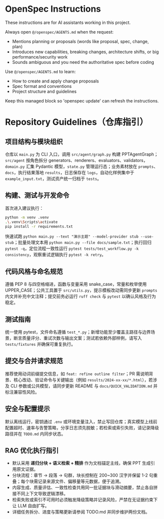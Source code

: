 <!-- OPENSPEC:START -->
# OpenSpec Instructions

These instructions are for AI assistants working in this project.

Always open `@/openspec/AGENTS.md` when the request:
- Mentions planning or proposals (words like proposal, spec, change, plan)
- Introduces new capabilities, breaking changes, architecture shifts, or big performance/security work
- Sounds ambiguous and you need the authoritative spec before coding

Use `@/openspec/AGENTS.md` to learn:
- How to create and apply change proposals
- Spec format and conventions
- Project structure and guidelines

Keep this managed block so 'openspec update' can refresh the instructions.

<!-- OPENSPEC:END -->

# Repository Guidelines（仓库指引）

## 项目结构与模块组织
仓库以 `main.py` 为 CLI 入口，调用 `src/agent/graph.py` 构建 PPTAgentGraph；`src/agent` 按角色拆分 generators、renderers、evaluators、validators，`domain.py` 汇集 Pydantic 模型，`state.py` 管理运行态；业务素材放在 `prompts`、`docs`，执行结果落地 `results`，日志保存在 `logs`，自动化样例集中于 `example_input.txt`，测试资产统一归档于 `tests`。

## 构建、测试与开发命令
首次进入建议执行：
```bash
python -m venv .venv
.\.venv\Scripts\activate
pip install -r requirements.txt
```
快速试跑 `python main.py --text "演示主题" --model-provider stub --use-stub`；批量处理文本用 `python main.py --file docs/sample.txt`；执行回归 `pytest -q`，定位流程一致性运行 `pytest tests/test_workflow.py -k consistency`，观察重试逻辑执行 `pytest -k retry`。

## 代码风格与命名规范
遵循 PEP 8 与四空格缩进，函数与变量采用 snake_case，常量和枚举使用 UPPER_CASE；公共工具置于 `src/utils.py`，提示模板改动需同步更新 `prompts` 内文并补充中文注释；提交前务必运行 `ruff check` 与 `pytest` 以确认风格及行为稳定。

## 测试指南
统一使用 pytest，文件命名遵循 `test_*.py`；新增功能至少覆盖主路径与边界场景，断言质量评分、重试次数与输出文案；测试若依赖外部样例，请写入 `tests/fixtures` 并确保可重复执行。

## 提交与合并请求规范
推荐使用动词前缀提交信息，如 `feat: refine outline filter`；PR 需说明背景、核心改动、验证命令与关键输出（例如 `results/2024-xx-xx/*.html`），若涉及 CLI 参数或公共模型，请同步更新 README 与 `docs/QUICK_VALIDATION.md` 并标注兼容性风险。

## 安全与配置提示
默认离线运行，密钥通过 `.env` 或环境变量注入，禁止写回仓库；真实模型上线前配置超时、速率与告警策略，分享日志须先脱敏；若检索或索引失败，请记录降级路径并在 `TODO.md` 内同步状态。

## RAG 优化执行指引
- 默认采用 **递归分块 + 语义检索 + 精排** 作为文档锚定主线，确保 PPT 生成引用原文证据。
- 分块流程：章节 → 段落 → 句群，块长控制在 200~300 汉字并保留 1-2 句重叠；每个块需记录来源文件、偏移量等元数据，便于追溯。
- 内容生成、质量评估、一致性检查共用同一批证据块与滑动摘要，禁止各自拼接不同上下文导致逻辑漂移。
- 检索失败或索引不可用时必须触发降级策略并记录风险，严禁在无证据约束下让 LLM 自由扩写。
- 详细任务拆分、进度与策略更新请参阅 TODO.md 并同步维护两份文档。